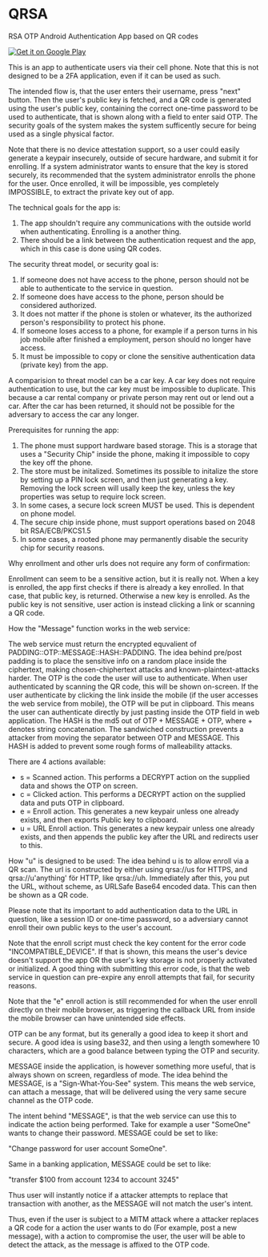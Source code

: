 # QRSA
RSA OTP Android Authentication App based on QR codes

[![Get it on Google Play](https://play.google.com/intl/en_us/badges/images/generic/en_badge_web_generic.png)](https://play.google.com/store/apps/details?id=eu.sebbe.www.qrsa)

This is an app to authenticate users via their cell phone.
Note that this is not designed to be a 2FA application, even if it can be used as such.

The intended flow is, that the user enters their username, press "next" button. Then the user's public key is fetched, and a QR code is generated using the user's public key, containing the correct one-time password to be used to authenticate, that is shown along with a field to enter said OTP.
The security goals of the system makes the system sufficently secure for being used as a single physical factor.

Note that there is no device attestation support, so a user could easily generate a keypair insecurely, outside of secure hardware, and submit it for enrolling.
If a system administrator wants to ensure that the key is stored securely, its recommended that the system administrator enrolls the phone for the user. Once enrolled, it will be impossible, yes completely IMPOSSIBLE, to extract the private key out of app.

The technical goals for the app is:

1. The app shouldn't require any communications with the outside world when authenticating. Enrolling is a another thing.
2. There should be a link between the authentication request and the app, which in this case is done using QR codes.

The security threat model, or security goal is:

1. If someone does not have access to the phone, person should not be able to authenticate to the service in question.
2. If someone does have access to the phone, person should be considered authorized.
3. It does not matter if the phone is stolen or whatever, its the authorized person's responsibility to protect his phone.
4. If someone loses access to a phone, for example if a person turns in his job mobile after finished a employment, person should no longer have access.
5. It must be impossible to copy or clone the sensitive authentication data (private key) from the app.

A comparision to threat model can be a car key. A car key does not require authentication to use, but the car key must be impossible to duplicate.
This because a car rental company or private person may rent out or lend out a car.
After the car has been returned, it should not be possible for the adversary to access the car any longer.

Prerequisites for running the app:

1. The phone must support hardware based storage. This is a storage that uses a "Security Chip" inside the phone, making it impossible to copy the key off the phone.
2. The store must be initalized. Sometimes its possible to initalize the store by setting up a PIN lock screen, and then just generating a key. Removing the lock screen will usally keep the key, unless the key properties was setup to require lock screen.
3. In some cases, a secure lock screen MUST be used. This is dependent on phone model.
4. The secure chip inside phone, must support operations based on 2048 bit RSA/ECB/PKCS1.5
5. In some cases, a rooted phone may permanently disable the security chip for security reasons.


Why enrollment and other urls does not require any form of confirmation:

Enrollment can seem to be a sensitive action, but it is really not. When a key is enrolled, the app first checks if there is already a key enrolled. In that case, that public key, is returned. Otherwise a new key is enrolled. As the public key is not sensitive, user action is instead clicking a link or scanning a QR code.

How the "Message" function works in the web service:

The web service must return the encrypted equvalient of PADDING::OTP::MESSAGE::HASH::PADDING.
The idea behind pre/post padding is to place the sensitive info on a random place inside the ciphertext, making chosen-chiphertext attacks
and known-plaintext-attacks harder.
The OTP is the code the user will use to authenticate. When user authenticated by scanning the QR code, this will be shown on-screen.
If the user authenticate by clicking the link inside the mobile (if the user accesses the web service from mobile), the OTP will be put in clipboard.
This means the user can authenticate directly by just pasting inside the OTP field in web application.
The HASH is the md5 out of OTP + MESSAGE + OTP, where + denotes string concatenation. The sandwiched construction prevents a attacker from moving the separator between OTP and MESSAGE. This HASH is added to prevent some rough forms of malleability attacks.

There are 4 actions available:

- s = Scanned action. This performs a DECRYPT action on the supplied data and shows the OTP on screen.
- c = Clicked action. This performs a DECRYPT action on the supplied data and puts OTP in clipboard.
- e = Enroll action. This generates a new keypair unless one already exists, and then exports Public key to clipboard.
- u = URL Enroll action. This generates a new keypair unless one already exists, and then appends the public key after the URL and redirects user to this.

How "u" is designed to be used:
The idea behind u is to allow enroll via a QR scan. The url is constructed by either using qrsa://us for HTTPS, and qrsa://u'anything' för HTTP, like qrsa://uh. Immediately after this, you put the URL, without scheme, as URLSafe Base64 encoded data.
This can then be shown as a QR code.

Please note that its important to add authentication data to the URL in question, like a session ID or one-time password, so a adversiary cannot enroll their own public keys to the user's account.

Note that the enroll script must check the key content for the error code "INCOMPATIBLE_DEVICE". If that is shown, this means the user's device doesn't support the app OR the user's key storage is not properly activated or initialized. A good thing with submitting this error code, is that the web service in question can pre-expire any enroll attempts that fail, for security reasons.

Note that the "e" enroll action is still recommended for when the user enroll directly on their mobile browser, as triggering the callback URL from inside the mobile browser can have unintended side effects.

OTP can be any format, but its generally a good idea to keep it short and secure. A good idea is using base32,
and then using a length somewhere 10 characters, which are a good balance between typing the OTP and security.

MESSAGE inside the application, is however something more useful, that is always shown on screen, regardless of mode.
The idea behind the MESSAGE, is a "Sign-What-You-See" system.
This means the web service, can attach a message, that will be delivered using the very same secure channel as the OTP code.

The intent behind "MESSAGE", is that the web service can use this to indicate the action being performed.
Take for example a user "SomeOne" wants to change their password.
MESSAGE could be set to like:

"Change password for user account SomeOne".

Same in a banking application, MESSAGE could be set to like:

"transfer $100 from account 1234 to account 3245"

Thus user will instantly notice if a attacker attempts to replace that transaction with another, as the
MESSAGE will not match the user's intent.

Thus, even if the user is subject to a MITM attack where a attacker replaces a QR code for a action the user wants to do (For example, post a new message),
with a action to compromise the user, the user will be able to detect the attack, as the message is affixed to the OTP code.
